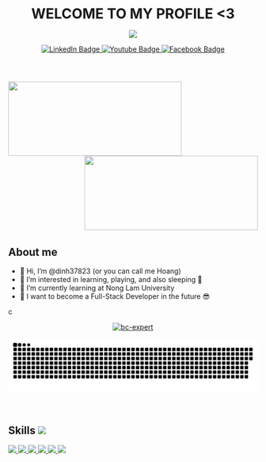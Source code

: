 <h1 align="center" style="margin-bottom: 0px !important;">
  WELCOME TO MY PROFILE <3
</h1>
<p align="center">
  <img align="center" src="https://media.tenor.com/n1szpPp19d0AAAAC/yuigahama-yahallo.gif"/>
</p>
<div id="badges" align="center">
  <a href="https://www.linkedin.com/in/huy-hoang-dinh-399b55208" target="_blank">
    <img src="https://img.shields.io/badge/LinkedIn-blue?style=for-the-badge&logo=linkedin&logoColor=white" alt="LinkedIn Badge"/>
  </a>
  <a href="https://www.youtube.com/channel/UCK48gpckPEJk0MGKRllF1tg" target="_blank">
    <img src="https://img.shields.io/badge/YouTube-red?style=for-the-badge&logo=youtube&logoColor=white" alt="Youtube Badge"/>
  </a>
  <a href="https://www.facebook.com/44696E682048757920486F616E672031353038/" target="_blank">
    <img src="https://img.shields.io/badge/Facebook-blue?logo=facebook&logoColor=white&style=for-the-badge" alt="Facebook Badge"/>
  </a>
</div>
<h1 align="center"></h1>
<br>
<img align="left" height="150px" width="350px" src="https://github-readme-stats.vercel.app/api?username=dinhhuyhoang-20130265&count_private=true&show_icons=true&theme=tokyonight" />
 <img align="right" height="150px" width="350px" src="https://github-readme-stats.vercel.app/api/top-langs/?username=dinhhuyhoang-20130265&layout=compact&theme=aura&langs_count=9" />
<img height="150px" />
<br>
<h2 align="left" font-weight="bold">About me</h2>
<ul>
  <li>👋 Hi, I’m @dinh37823 (or you can call me Hoang)</li>
  <li>👀 I’m interested in learning, playing, and also sleeping 🐶</li>
  <li>🌱 I’m currently learning at Nong Lam University</li>
  <li>💞️ I want to become a Full-Stack Developer in the future 😎</li>
</ul>
c
<p align="center"> <a href="https://github.com/ryo-ma/github-profile-trophy"><img src="https://github-profile-trophy.vercel.app/?username=dinhhuyhoang-20130265&theme=tokyonight&no-frame=true&row=1&&margin-w=30&no-bg=false" alt="bc-expert" width="600px"/></a> </p>
<p align="center">
  <img src="https://github.com/DinhHuyHoang-20130265/snake/blob/main/snake.svg" alt="snake"></center>
</p>

<br>
<h2> Skills <img src= "https://media2.giphy.com/media/QssGEmpkyEOhBCb7e1/giphy.gif?cid=ecf05e47a0n3gi1bfqntqmob8g9aid1oyj2wr3ds3mg700bl&rid=giphy.gif" width = 20px> </h2>
<a href= https://github.com/dinhhuyhoang-20130265?tab=repositories&q=&type=&language=javascript&sort= > <img width ='32px' src ='https://raw.githubusercontent.com/rahulbanerjee26/githubAboutMeGenerator/main/icons/javascript.svg'> </a>
<a href= https://github.com/dinhhuyhoang-20130265?tab=repositories&q=&type=&language=css&sort= > <img width ='32px' src ='https://raw.githubusercontent.com/rahulbanerjee26/githubAboutMeGenerator/main/icons/css.svg'> </a>
<a href= https://github.com/dinhhuyhoang-20130265?tab=repositories&q=&type=&language=html&sort= > <img width ='32px' src ='https://raw.githubusercontent.com/rahulbanerjee26/githubAboutMeGenerator/main/icons/html.svg'> </a>
<a href= https://github.com/dinhhuyhoang-20130265?tab=repositories&q=&type=&language=java&sort= > <img width ='32px' src ='https://raw.githubusercontent.com/rahulbanerjee26/githubAboutMeGenerator/main/icons/java.svg'> </a>
<a href= https://github.com/dinhhuyhoang-20130265?tab=repositories&q=&type=&language=csharp&sort= > <img width ='32px' src ='https://raw.githubusercontent.com/rahulbanerjee26/githubAboutMeGenerator/main/icons/csharp.svg'> </a>
<a href= https://github.com/dinhhuyhoang-20130265?tab=repositories&q=&type=&language=jupyter-notebook&sort= > <img width ='32px' src ='https://raw.githubusercontent.com/rahulbanerjee26/githubAboutMeGenerator/main/icons/python.svg'> </a>
<!---
dinh37823/dinh37823 is a ✨ special ✨ repository because its `README.md` (this file) appears on your GitHub profile.
You can click the Preview link to take a look at your changes.
--->
